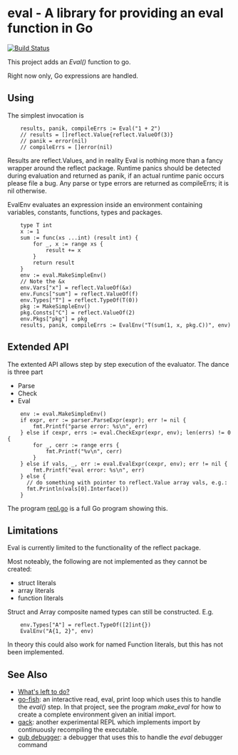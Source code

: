 eval - A library for providing an eval function in Go
============================================================================
[![Build Status](https://travis-ci.org/0xfaded/eval.png)](https://travis-ci.org/0xfaded/eval)

This project adds an *Eval()* function to go.

Right now only, Go expressions are handled.

Using
-----

The simplest invocation is

```
	results, panik, compileErrs := Eval("1 + 2")
	// results = []reflect.Value{reflect.ValueOf(3)}
	// panik = error(nil)
	// compileErrs = []error(nil)
```
Results are reflect.Values, and in reality Eval is nothing more than a fancy wrapper around the reflect package. Runtime panics should be detected during evaluation and returned as panik, if an actual runtime panic
occurs please file a bug. Any parse or type errors are returned as compileErrs; it is nil otherwise.

EvalEnv evaluates an expression inside an environment containing variables, constants, functions, types and packages.
```
	type T int
	x := 1
	sum := func(xs ...int) (result int) {
		for _, x := range xs {
			result += x
		}
		return result
	}
	env := eval.MakeSimpleEnv()
	// Note the &x
	env.Vars["x"] = reflect.ValueOf(&x)
	env.Funcs["sum"] = reflect.ValueOf(f)
	env.Types["T"] = reflect.TypeOf(T(0))
	pkg := MakeSimpleEnv()
	pkg.Consts["C"] = reflect.ValueOf(2)
	env.Pkgs["pkg"] = pkg
	results, panik, compileErrs := EvalEnv("T(sum(1, x, pkg.C))", env)
```

Extended API
------------

The extented API allows step by step execution of the evaluator. The dance is three part
 - Parse
 - Check
 - Eval

```
	env := eval.MakeSimpleEnv()
	if expr, err := parser.ParseExpr(expr); err != nil {
		fmt.Printf("parse error: %s\n", err)
	} else if cexpr, errs := eval.CheckExpr(expr, env); len(errs) != 0 {
		for _, cerr := range errs {
			fmt.Printf("%v\n", cerr)
		}
	} else if vals, _, err := eval.EvalExpr(cexpr, env); err != nil {
		fmt.Printf("eval error: %s\n", err)
	} else {
	  // do something with pointer to reflect.Value array vals, e.g.:
	  fmt.Println(vals[0].Interface())
	}
```


The program [repl.go](https://github.com/0xfaded/eval/tree/master/demo/repl.go) is a full Go program showing this.

Limitations
-----------

Eval is currently limited to the functionality of the reflect package.

Most noteably, the following are not implemented as they cannot be created:
 - struct literals
 - array literals
 - function literals

Struct and Array composite named types can still be constructed. E.g.
```
	env.Types["A"] = reflect.TypeOf([2]int{})
	EvalEnv("A{1, 2}", env)
```
In theory this could also work for named Function literals, but this has not been implemented.


See Also
--------

* [What's left to do?](https://github.com/0xfaded/eval/wiki/What's-left-to-do%3F)
* [go-fish](https://github.com/rocky/go-fish): an interactive read, eval, print loop which uses this to handle the *eval()* step. In that project, see the program *make_eval* for how to create a complete environment given an initial import.
* [gack](https://github.com/0xfaded/gack): another experimental REPL which implements import by continuously recompiling the executable.
* [gub debugger](https://github.com/rocky/ssa-interp): a debugger that uses this to handle the *eval* debugger command
